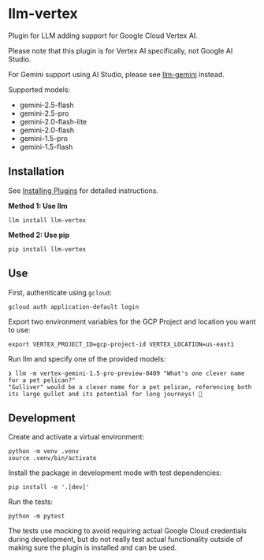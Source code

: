 # llm-vertex

Plugin for LLM adding support for Google Cloud Vertex AI.

Please note that this plugin is for Vertex AI specifically, not Google AI Studio.

For Gemini support using AI Studio, please see [llm-gemini](https://github.com/simonw/llm-gemini) instead.

Supported models:

- gemini-2.5-flash
- gemini-2.5-pro
- gemini-2.0-flash-lite
- gemini-2.0-flash
- gemini-1.5-pro
- gemini-1.5-flash

## Installation

See [Installing Plugins](https://llm.datasette.io/en/stable/plugins/installing-plugins.html) for detailed instructions.

**Method 1: Use llm**

``` shell
llm install llm-vertex
```

**Method 2: Use pip**

``` shell
pip install llm-vertex
```

## Use

First, authenticate using `gcloud`:

``` shell
gcloud auth application-default login
```

Export two environment variables for the GCP Project and location you want to use:

``` shell
export VERTEX_PROJECT_ID=gcp-project-id VERTEX_LOCATION=us-east1
```

Run llm and specify one of the provided models:

``` shell
❯ llm -m vertex-gemini-1.5-pro-preview-0409 "What's one clever name for a pet pelican?"
"Gulliver" would be a clever name for a pet pelican, referencing both its large gullet and its potential for long journeys! 🦜
```

## Development

Create and activate a virtual environment:

``` shell
python -m venv .venv
source .venv/bin/activate
```

Install the package in development mode with test dependencies:

``` shell
pip install -e '.[dev]'
```

Run the tests:

``` shell
python -m pytest
```

The tests use mocking to avoid requiring actual Google Cloud credentials during development, but do not really test actual functionality outside of making sure the plugin is installed and can be used.
